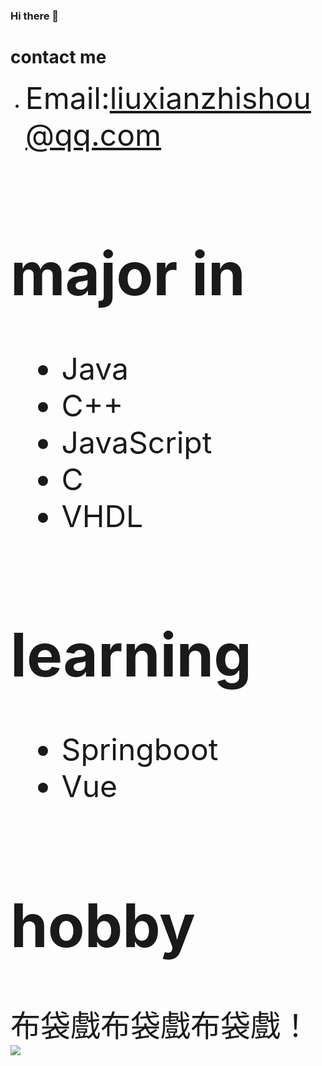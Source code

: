 ### Hi there 👋

<!--
**liuxianzhishou/liuxianzhishou** is a ✨ _special_ ✨ repository because its `README.md` (this file) appears on your GitHub profile.

Here are some ideas to get you started:

- 🔭 I’m currently working on ...
- 🌱 I’m currently learning ...
- 👯 I’m looking to collaborate on ...
- 🤔 I’m looking for help with ...
- 💬 Ask me about ...
- 📫 How to reach me: ...
- 😄 Pronouns: ...
- ⚡ Fun fact: ...
-->
# contact me
* <font size=10> Email:liuxianzhishou@qq.com

# major in
* Java
* C++
* JavaScript
* C
* VHDL

# learning
* Springboot
* Vue
  
# hobby
  布袋戲布袋戲布袋戲！
![](https://img2020.cnblogs.com/blog/2448767/202107/2448767-20210708204543095-6185826.jpg)

